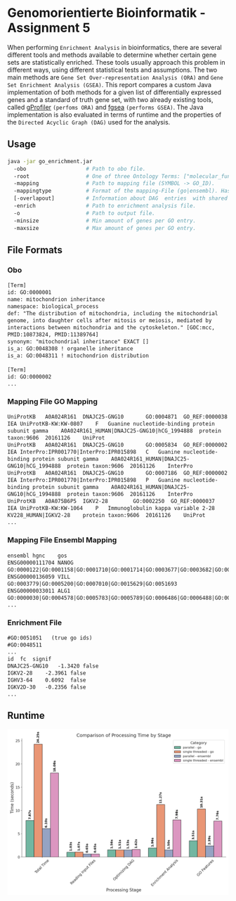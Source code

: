 # Genomorientierte Bioinformatik - Assignment 5
When performing `Enrichment Analysis` in bioinformatics, there are several different tools and methods available 
to determine whether certain gene sets are statistically enriched. 
These tools usually approach this problem in different ways, using different statistical tests and assumptions.
The two main methods are `Gene Set Over-representation Analysis (ORA)` and `Gene Set Enrichment Analysis (GSEA)`.
This report compares a custom Java implementation of both methods for a given list of differentially expressed genes and a standard of truth gene set,
with two already existing tools, called [gProfiler](https://biit.cs.ut.ee/gprofiler/gost) `(perfoms ORA)` and [fgsea](https://bioconductor.org/packages/release/bioc/html/fgsea.html) `(performs GSEA)`.
The Java implementation is also evaluated in terms of runtime and the properties of the `Directed Acyclic Graph (DAG)` used for the analysis.

## Usage 
```bash
java -jar go_enrichment.jar
  -obo                   # Path to obo file.
  -root                  # One of three Ontology Terms: ["molecular_function", "biological_process", "cellular_component"].
  -mapping               # Path to mapping file (SYMBOL -> GO_ID).
  -mappingtype           # Format of the mapping-File (go|ensembl). Has to agree with "-mapping" option.
  [-overlapout]          # Information about DAG  entries  with shared mapped genes is written into this file.
  -enrich                # Path to enrichment analysis file.
  -o                     # Path to output file.
  -minsize               # Min amount of genes per GO entry.
  -maxsize               # Max amount of genes per GO entry.

```
## File Formats

### Obo
```
[Term]
id: GO:0000001
name: mitochondrion inheritance
namespace: biological_process
def: "The distribution of mitochondria, including the mitochondrial genome, into daughter cells after mitosis or meiosis, mediated by interactions between mitochondria and the cytoskeleton." [GOC:mcc, PMID:10873824, PMID:11389764]
synonym: "mitochondrial inheritance" EXACT []
is_a: GO:0048308 ! organelle inheritance
is_a: GO:0048311 ! mitochondrion distribution

[Term]
id: GO:0000002
...
```

### Mapping File GO Mapping
```
UniProtKB	A0A024R161	DNAJC25-GNG10		GO:0004871	GO_REF:0000038	IEA	UniProtKB-KW:KW-0807	F	Guanine nucleotide-binding protein subunit gamma	A0A024R161_HUMAN|DNAJC25-GNG10|hCG_1994888	protein	taxon:9606	20161126	UniProt		
UniProtKB	A0A024R161	DNAJC25-GNG10		GO:0005834	GO_REF:0000002	IEA	InterPro:IPR001770|InterPro:IPR015898	C	Guanine nucleotide-binding protein subunit gamma	A0A024R161_HUMAN|DNAJC25-GNG10|hCG_1994888	protein	taxon:9606	20161126	InterPro		
UniProtKB	A0A024R161	DNAJC25-GNG10		GO:0007186	GO_REF:0000002	IEA	InterPro:IPR001770|InterPro:IPR015898	P	Guanine nucleotide-binding protein subunit gamma	A0A024R161_HUMAN|DNAJC25-GNG10|hCG_1994888	protein	taxon:9606	20161126	InterPro		
UniProtKB	A0A075B6P5	IGKV2-28		GO:0002250	GO_REF:0000037	IEA	UniProtKB-KW:KW-1064	P	Immunoglobulin kappa variable 2-28	KV228_HUMAN|IGKV2-28	protein	taxon:9606	20161126	UniProt		
...
```

### Mapping File Ensembl Mapping
```
ensembl	hgnc	gos
ENSG00000111704	NANOG	GO:0000122|GO:0001158|GO:0001710|GO:0001714|GO:0003677|GO:0003682|GO:0003700|GO:0003714|GO:0005515|GO:0005634|GO:0005654|GO:0005730|GO:0006351|GO:0006355|GO:0008283|GO:0008284|GO:0008406|GO:0009790|GO:0009880|GO:0010033|GO:0010454|GO:0010468|GO:0017145|GO:0019827|GO:0030154|GO:0030514|GO:0032526|GO:0035019|GO:0043565|GO:0044212|GO:0045595|GO:0045596|GO:0045893|GO:0045931|GO:0045944|GO:0048863
ENSG00000136059	VILL	GO:0003779|GO:0005200|GO:0007010|GO:0015629|GO:0051693
ENSG00000033011	ALG1	GO:0000030|GO:0004578|GO:0005783|GO:0005789|GO:0006486|GO:0006488|GO:0009058|GO:0009103|GO:0016021|GO:0016757|GO:0018279|GO:0043687|GO:0044267|GO:0097502
...
```
### Enrichment File
```
#GO:0051051   (true go ids)
#GO:0048511
...
id	fc	signif
DNAJC25-GNG10	-1.3420	false
IGKV2-28	-2.3961	false
IGHV3-64	0.6092	false
IGKV2D-30	-0.2356	false
...
```

## Runtime
![times](./report/plots/times.png)
